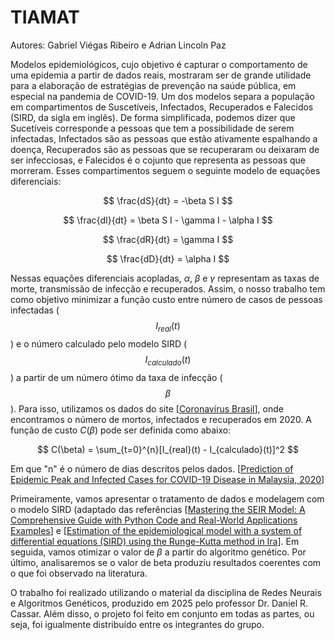# TIAMAT

Autores: Gabriel Viégas Ribeiro e Adrian Lincoln Paz

Modelos epidemiológicos, cujo objetivo é capturar o comportamento de uma epidemia a partir
de dados reais, mostraram ser de grande utilidade para a elaboração de estratégias de prevenção
na saúde pública, em especial na pandemia de COVID-19. Um dos modelos separa a população em
compartimentos de Suscetíveis, Infectados, Recuperados e Falecidos (SIRD, da sigla em inglês). De forma simplificada, podemos dizer que Sucetíveis corresponde a pessoas que tem a possibilidade de serem infectadas, Infectados são as pessoas que estão ativamente espalhando a doença, Recuperados são as pessoas que se recuperaram ou deixaram de ser infecciosas, e Falecidos é o cojunto que representa as pessoas que morreram. Esses compartimentos seguem o seguinte modelo de equações diferenciais:

$$
\frac{dS}{dt} = -\beta S I
$$

$$
\frac{dI}{dt} = \beta S I - \gamma I - \alpha I
$$

$$
\frac{dR}{dt} = \gamma I
$$

$$
\frac{dD}{dt} = \alpha I 
$$

Nessas equações diferenciais acopladas, $\alpha$, $\beta$ e $\gamma$ representam as taxas de morte, transmissão de infecção e recuperados. Assim, o nosso trabalho tem como objetivo minimizar a função custo entre número de casos de pessoas infectadas ($$I_{real}(t)$$) e o número calculado pelo modelo SIRD ($$I_{calculado}(t)$$) a partir de um número ótimo da taxa de infecção ($$\beta$$). Para isso, utilizamos os dados do site [[Coronavírus Brasil](https://covid.saude.gov.br/)], onde encontramos o número de mortos, infectados e recuperados em 2020. A função de custo  $C(\beta)$ pode ser definida como abaixo:

$$
C(\beta) = \sum_{t=0}^{n}[I_{real}(t) - I_{calculado}(t)]^2
$$

Em que "n" é o número de dias descritos pelos dados. [[Prediction of Epidemic Peak and Infected Cases for COVID-19 Disease in Malaysia, 2020](https://pmc.ncbi.nlm.nih.gov/articles/PMC7312594/pdf/ijerph-17-04076.pdf)]

Primeiramente, vamos apresentar o tratamento de dados e modelagem com o modelo SIRD (adaptado das referências [[Mastering the SEIR Model: A Comprehensive Guide with Python Code and Real-World Applications Examples](https://medium.com/pythoneers/mastering-the-seir-model-a-comprehensive-guide-with-python-code-and-real-world-applications-da7584a4fb23)] e [[Estimation of the epidemiological model with a system of
differential equations (SIRD) using the Runge-Kutta method in
Ira](https://ijnaa.semnan.ac.ir/article_6509.html)]. Em seguida, vamos otimizar o valor de $\beta$ a partir do algoritmo genético. Por último, analisaremos se o valor de beta produziu resultados coerentes com o que foi observado na literatura. 

O trabalho foi realizado utilizando o material da disciplina de Redes Neurais e Algoritmos Genéticos, produzido em 2025 pelo professor Dr. Daniel R. Cassar. Além disso, o projeto foi feito em conjunto em todas as partes, ou seja, foi igualmente distribuído entre os integrantes do grupo. 
